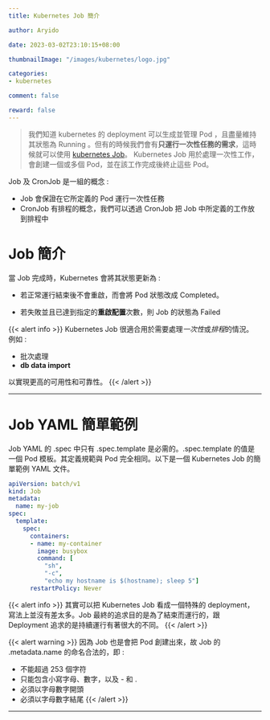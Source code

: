 ```yaml
---
title: Kubernetes Job 簡介

author: Aryido

date: 2023-03-02T23:10:15+08:00

thumbnailImage: "/images/kubernetes/logo.jpg"

categories:
- kubernetes

comment: false

reward: false
---
```

<!--BODY-->
> 我們知道 kubernetes 的 deployment 可以生成並管理 Pod ，且盡量維持其狀態為 Running 。但有的時候我們會有**只運行一次性任務的需求**，這時候就可以使用  [kubernetes Job](https://kubernetes.io/zh-cn/docs/concepts/workloads/controllers/job/)。 Kubernetes Job 用於處理一次性工作，會創建一個或多個 Pod，並在該工作完成後終止這些 Pod。
<!--more-->

Job 及 CronJob 是一組的概念 :
- Job 會保證在它所定義的 Pod 運行一次性任務
- CronJob 有排程的概念，我們可以透過 CronJob 把 Job 中所定義的工作放到排程中

# Job 簡介

當 Job 完成時，Kubernetes 會將其狀態更新為 :

- 若正常運行結束後不會重啟，而會將 Pod 狀態改成 Completed。

- 若失敗並且已達到指定的**重啟配置**次數，則 Job 的狀態為 Failed

{{< alert info >}}
Kubernetes Job 很適合用於需要處理*一次性*或*排程*的情況。
例如 :
- 批次處理
- **db data import**

以實現更高的可用性和可靠性。
{{< /alert >}}

---

# Job YAML 簡單範例

Job YAML 的 .spec 中只有 .spec.template 是必需的。.spec.template 的值是一個 Pod 模板。其定義規範與 Pod 完全相同。以下是一個 Kubernetes Job 的簡單範例 YAML 文件。

```yaml
apiVersion: batch/v1
kind: Job
metadata:
  name: my-job
spec:
  template:
    spec:
      containers:
      - name: my-container
        image: busybox
        command: [
          "sh",
          "-c",
          "echo my hostname is $(hostname); sleep 5"]
      restartPolicy: Never
```
{{< alert info >}}
其實可以把 Kubernetes Job 看成一個特殊的 deployment， 寫法上並沒有差太多。Job 最終的追求目的是為了結束而運行的，跟 Deployment 追求的是持續運行有著很大的不同。
{{< /alert >}}

{{< alert warning >}}
因為 Job 也是會把 Pod 創建出來，故 Job 的 .metadata.name 的命名合法的，即 :
- 不能超過 253 個字符
- 只能包含小寫字母、數字，以及 - 和 .
- 必須以字母數字開頭
- 必須以字母數字結尾
{{< /alert >}}

---